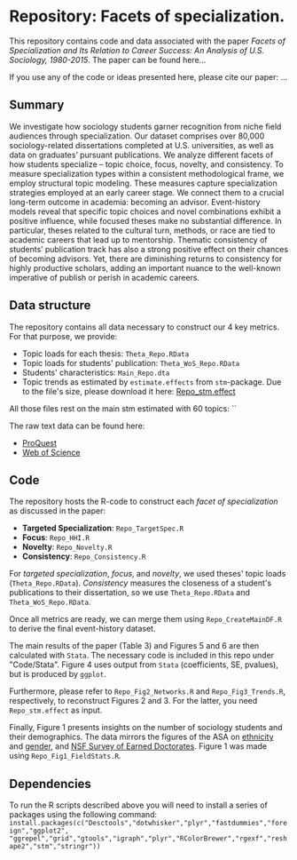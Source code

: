 # Repository: **Facets of specialization.**

This repository contains code and data associated with the paper *Facets of Specialization and Its Relation to Career Success: An Analysis of U.S. Sociology, 1980-2015*. 
The paper can be found here...

If you use any of the code or ideas presented here, please cite our paper:
...


## Summary
We investigate how sociology students garner recognition from niche field audiences through specialization. Our dataset comprises over 80,000 sociology-related dissertations completed at U.S. universities, as well as data on graduates’ pursuant publications. We analyze different facets of how students specialize – topic choice, focus, novelty, and consistency. To measure specialization types within a consistent methodological frame, we employ structural topic modeling. These measures capture specialization strategies employed at an early career stage. We connect them to a crucial long-term outcome in academia: becoming an advisor. Event-history models reveal that specific topic choices and novel combinations exhibit a positive influence, while focused theses make no substantial difference. In particular, theses related to the cultural turn, methods, or race are tied to academic careers that lead up to mentorship. Thematic consistency of students’ publication track has also a strong positive effect on their chances of becoming advisors. Yet, there are diminishing returns to consistency for highly productive scholars, adding an important nuance to the well-known imperative of publish or perish in academic careers.


## Data structure
The repository contains all data necessary to construct our 4 key metrics. 
For that purpose, we provide:

* Topic loads for each thesis: `Theta_Repo.RData` 
* Topic loads for students' publication: `Theta_WoS_Repo.RData`
* Students' characteristics: `Main_Repo.dta`
* Topic trends as estimated by `estimate.effects` from `stm`-package. Due to the file's size, please download it here: [Repo_stm.effect](https://bwsyncandshare.kit.edu/s/a3w7tznXLiAKZAB)

All those files rest on the main stm estimated with 60 topics:
``

The raw text data can be found here:

* [ProQuest](https://www.proquest.com/)
* [Web of Science](https://www.proquest.com/)


## Code
The repository hosts the R-code to construct each *facet of specialization* as discussed in the paper: 

* **Targeted Specialization**: `Repo_TargetSpec.R`
* **Focus**: `Repo_HHI.R`
* **Novelty**: `Repo_Novelty.R`
* **Consistency**: `Repo_Consistency.R` 

For *targeted specialization*, *focus*, and *novelty*, we used theses' topic loads (`Theta_Repo.RData`).
*Consistency* measures the closeness of a student's publications to their dissertation, so we use `Theta_Repo.RData` and `Theta_WoS_Repo.RData`.

Once all metrics are ready, we can merge them using `Repo_CreateMainDF.R` to derive the final event-history dataset.
 
The main results of the paper (Table 3) and Figures 5 and 6 are then calculated with `Stata`. The necessary code is included in this repo under "Code/Stata". Figure 4 uses output from `Stata` (coefficients, SE, pvalues), but is produced by `ggplot`.

Furthermore, please refer to `Repo_Fig2_Networks.R` and `Repo_Fig3_Trends.R`, respectively, to reconstruct Figures 2 and 3. For the latter, you need `Repo_stm.effect` as input.

Finally, Figure 1 presents insights on the number of sociology students and their demographics. The data mirrors the figures of the ASA on [ethnicity](https://www.asanet.org/academic-professional-resources/data-about-disipline/data-dashboard/degrees-awarded/doctorates-awarded-sociology-race-or-ethnicity) and [gender](https://www.asanet.org/academic-professional-resources/data-about-disipline/data-dashboard/degrees-awarded/doctorates-awarded-sociology-gender), and [NSF Survey of Earned Doctorates](https://ncsesdata.nsf.gov/home/). Figure 1 was made using `Repo_Fig1_FieldStats.R`.

## Dependencies
To run the R scripts described above you will need to install a series of packages using the following command:
`install.packages(c("Desctools","dotwhisker","plyr","fastdummies","foreign","ggplot2", "ggrepel","grid","gtools","igraph","plyr","RColorBrewer","rgexf","reshape2","stm","stringr"))`
